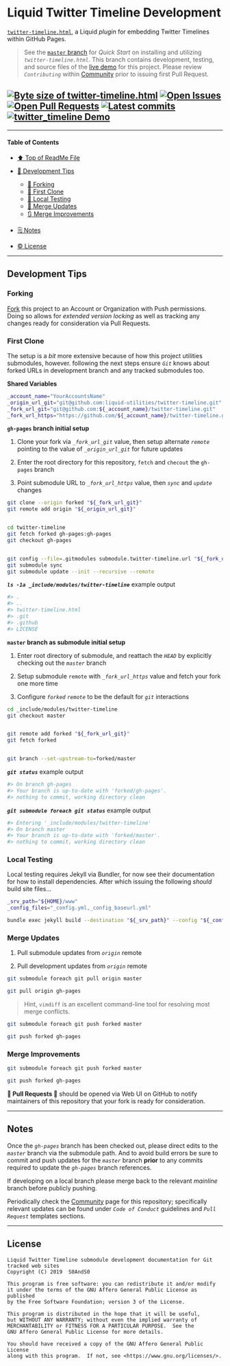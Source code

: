 # Liquid Twitter Timeline Development
[heading__title]:
  #liquid-twitter-timeline-development
  "&#x2B06; Top of this page"


[`twitter-timeline.html`][twitter_timeline__master__source_code], a Liquid _plugin_ for embedding Twitter Timelines within GitHub Pages.


> See the [`master` branch][twitter_timeline__master] for _Quick Start_ on installing and utilizing _`twitter-timeline.html`_. This branch contains development, testing, and source files of the [live demo][demo__twitter_timeline] for this project. Please review _`Contributing`_ within [Community][twitter_timeline__community] prior to issuing first Pull Request.


## [![Byte size of twitter-timeline.html][badge__master__twitter_timeline__source_code]][twitter_timeline__master__source_code] [![Open Issues][badge__issues__twitter_timeline]][issues__twitter_timeline] [![Open Pull Requests][badge__pull_requests__twitter_timeline]][pull_requests__twitter_timeline] [![Latest commits][badge__commits__twitter_timeline__gh_pages]][commits__twitter_timeline__gh_pages] [![twitter_timeline Demo][badge__demo__twitter_timeline]][demo__twitter_timeline]



------


#### Table of Contents


- [&#x2B06; Top of ReadMe File][heading__title]

- [:bridge_at_night: Development Tips][heading__development_tips]

  - [:trident: Forking][heading__forking]
  - [:herb: First Clone][heading__first_clone]
  - [:100: Local Testing][heading__local_testing]
  - [:arrows_counterclockwise: Merge Updates][heading__merge_updates]
  - [:arrows_clockwise: Merge Improvements][heading__merge_improvements]

- [&#x1F5D2; Notes][heading__notes]

- [:copyright: License][heading__license]


------


## Development Tips
[heading__development_tips]:
  #development-tips
  "&#x1F309; Quick reference for those ready to improve this project"


### Forking
[heading__forking]:
  #forking
  "&#x1F531;"


[Fork][fork__twitter_timeline] this project to an Account or Organization with Push permissions. Doing so allows for _extended version locking_ as well as tracking any changes ready for consideration via Pull Requests.


### First Clone
[heading__first_clone]:
  #first-clone
  "&#x1F33F; Steps to ensure git knows about forked URLs in development branch and any tracked submodules"


The setup is a _bit_ more extensive because of how this project utilities submodules, however. following the next steps ensure _`Git`_ knows about forked URLs in development branch and any tracked submodules too.


**Shared Variables**


```Bash
_account_name="YourAccountsName"
_origin_url_git="git@github.com:liquid-utilities/twitter-timeline.git"
_fork_url_git="git@github.com:${_account_name}/twitter-timeline.git"
_fork_url_https="https://github.com/${_account_name}/twitter-timeline.git"
```


**`gh-pages` branch initial setup**


1. Clone your fork via _`_fork_url_git`_ value, then setup alternate _`remote`_ pointing to the value of _`_origin_url_git`_ for future updates

2. Enter the root directory for this repository, `fetch` and `checout` the `gh-pages` branch

3. Point submodule URL to _`_fork_url_https`_ value, then _`sync`_ and _`update`_ changes


```Bash
git clone --origin forked "${_fork_url_git}"
git remote add origin "${_origin_url_git}"


cd twitter-timeline
git fetch forked gh-pages:gh-pages
git checkout gh-pages


git config --file=.gitmodules submodule.twitter-timeline.url "${_fork_url_https}"
git submodule sync
git submodule update --init --recursive --remote
```


**_`ls -1a _include/modules/twitter-timeline`_** example output


```Bash
#> .
#> ..
#> twitter-timeline.html
#> .git
#> .github
#> LICENSE
```


**`master` branch as submodule initial setup**


1. Enter root directory of submodule, and reattach the _`HEAD`_ by explicitly checking out the _`master`_ branch

2. Setup submodule `remote` with _`_fork_url_https`_ value and fetch your fork one more time

3. Configure _`forked`_ _`remote`_ to be the default for _`git`_ interactions


```Bash
cd _include/modules/twitter-timeline
git checkout master


git remote add forked "${_fork_url_git}"
git fetch forked


git branch --set-upstream-to=forked/master
```


**_`git status`_** example output


```Bash
#> On branch gh-pages
#> Your branch is up-to-date with 'forked/gh-pages'.
#> nothing to commit, working directory clean
```


**_`git submodule foreach git status`_** example output


```Bash
#> Entering '_include/modules/twitter-timeline'
#> On branch master
#> Your branch is up-to-date with 'forked/master'.
#> nothing to commit, working directory clean
```


### Local Testing
[heading__local_testing]:
  #local-testing
  "&#x1F4AF; After initial setup, please test prior to public commits"


Local testing requires Jekyll via Bundler, for now see their documentation for how to install dependencies. After which issuing the following _should_ build site files...


```Bash
_srv_path="${HOME}/www"
_config_files="_config.yml,_config_baseurl.yml"

bundle exec jekyll build --destination "${_srv_path}" --config "${_config_files}"
```


### Merge Updates
[heading__merge_updates]:
  #merge-updates
  "&#x1F504; Update your fork with edits from this repository"


1. Pull submodule updates from _`origin`_ remote

2. Pull development updates from _`origin`_ remote


```Bash
git submodule foreach git pull origin master

git pull origin gh-pages
```


> Hint, `vimdiff` is an excellent command-line tool for resolving most merge conflicts.


```Bash
git submodule foreach git push forked master

git push forked gh-pages
```


### Merge Improvements
[heading__merge_improvements]:
  #merge-improvements
  "&#x1F503; Notify maintainers of this repository that your edits are ready for consideration"


```Bash
git submodule foreach git push forked master

git push forked gh-pages
```


**:tada: Pull Requests :tada:** should be opened via Web UI on GitHub to notify maintainers of this repository that your fork is ready for consideration.


___


## Notes
[heading__notes]:
  #notes
  "&#x1F5D2; Additional resources and things to keep in mind when developing"


Once the _`gh-pages`_ branch has been checked out, please direct edits to the _`master`_ branch via the submodule path. And to avoid build errors be sure to commit and push updates for the _`master`_ branch **prior** to any commits required to update the _`gh-pages`_ branch references.


If developing on a local branch please merge back to the relevant _mainline_ branch before publicly pushing.


Periodically check the [Community][twitter_timeline__community] page for this repository; specifically relevant updates can be found under _`Code of Conduct`_ guidelines and _`Pull Request`_ templates sections.


___


## License
[heading__license]:
  #license
  "&#x00A9; Legal bits of Open Source software"


```
Liquid Twitter Timeline submodule development documentation for Git tracked web sites
Copyright (C) 2019  S0AndS0

This program is free software: you can redistribute it and/or modify
it under the terms of the GNU Affero General Public License as published
by the Free Software Foundation; version 3 of the License.

This program is distributed in the hope that it will be useful,
but WITHOUT ANY WARRANTY; without even the implied warranty of
MERCHANTABILITY or FITNESS FOR A PARTICULAR PURPOSE.  See the
GNU Affero General Public License for more details.

You should have received a copy of the GNU Affero General Public License
along with this program.  If not, see <https://www.gnu.org/licenses/>.
```



[twitter_timeline__master]:
  https://github.com/liquid-utilities/twitter-timeline/
  ""


[fork__twitter_timeline]:
  https://github.com/liquid-utilities/twitter-timeline/fork
  ""


[badge__commits__twitter_timeline__gh_pages]:
  https://img.shields.io/github/last-commit/liquid-utilities/twitter-timeline/gh-pages.svg

[commits__twitter_timeline__gh_pages]:
  https://github.com/liquid-utilities/twitter-timeline/commits/gh-pages
  "&#x1F4DD; History of changes on this branch"


[twitter_timeline__community]:
  https://github.com/liquid-utilities/twitter-timeline/community
  "&#x1F331; Dedicated to functioning code"



[badge__demo__twitter_timeline]:
  https://img.shields.io/website/https/liquid-utilities.github.io/twitter-timeline/index.html.svg?down_color=darkorange&down_message=Offline&label=Demo&logo=Demo%20Site&up_color=success&up_message=Online

[demo__twitter_timeline]:
  https://liquid-utilities.github.io/twitter-timeline/index.html
  "&#x1F52C; Exposes examples of how to utilize code from this repository"


[badge__issues__twitter_timeline]:
  https://img.shields.io/github/issues/liquid-utilities/twitter-timeline.svg

[issues__twitter_timeline]:
  https://github.com/liquid-utilities/twitter-timeline/issues
  "&#x2622; Search for and _bump_ existing issues or open new issues for project maintainer to address."


[badge__pull_requests__twitter_timeline]:
  https://img.shields.io/github/issues-pr/liquid-utilities/twitter-timeline.svg

[pull_requests__twitter_timeline]:
  https://github.com/liquid-utilities/twitter-timeline/pulls
  "&#x1F3D7; Pull Request friendly, though please check the Community guidelines"


[badge__master__twitter_timeline__source_code]:
  https://img.shields.io/github/size/liquid-utilities/twitter-timeline/twitter-timeline.html.svg?label=twitter-timeline.html

[twitter_timeline__master__source_code]:
  https://github.com/liquid-utilities/twitter-timeline/blob/master/twitter-timeline.html
  "&#x2328; Project source code"
